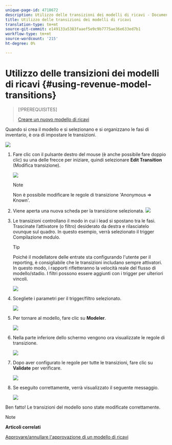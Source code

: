```yaml
---
unique-page-id: 4718672
description: Utilizzo delle transizioni dei modelli di ricavi - Documenti Marketo - Documentazione del prodotto
title: Utilizzo delle transizioni dei modelli di ricavi
translation-type: tm+mt
source-git-commit: e149133a5383faaef5e9c9b7775ae36e633ed7b1
workflow-type: tm+mt
source-wordcount: '215'
ht-degree: 0%

---
```



# Utilizzo delle transizioni dei modelli di ricavi {#using-revenue-model-transitions}

>[!PREREQUISITES]
>
>[Creare un nuovo modello di ricavi](create-a-new-revenue-model.md)

Quando si crea il modello e si selezionano e si organizzano le fasi di inventario, è ora di impostare le transizioni.

![](assets/one-2.png)

1. Fare clic con il pulsante destro del mouse (è anche possibile fare doppio clic) su una delle frecce per iniziare, quindi selezionare **Edit Transition** (Modifica transizione).

   ![](assets/two-2.png)

   >[!NOTE]
   >
   >Non è possibile modificare le regole di transizione &#39;Anonymous ⇒ Known&#39;.

1. Viene aperta una nuova scheda per la transizione selezionata.   ![](assets/three-1.png)
1. Le transizioni controllano il modo in cui i lead si spostano tra le fasi. Trascinate l’attivatore (o filtro) desiderato da destra e rilasciatelo ovunque sul quadro. In questo esempio, verrà selezionato il trigger Compilazione modulo.

   >[!TIP]
   >
   >Poiché il modellatore delle entrate sta configurando l&#39;utente per il reporting, è consigliabile che le transizioni includano sempre attivatori. In questo modo, i rapporti rifletteranno la velocità reale del flusso di modello/stadio. I filtri possono essere aggiunti con i trigger per ulteriori vincoli.

   ![](assets/four-2.png)

1. Scegliete i parametri per il trigger/filtro selezionato.

   ![](assets/five-2.png)

1. Per tornare al modello, fare clic su **Modeler**.

   ![](assets/six.png)

1. Nella parte inferiore dello schermo vengono ora visualizzate le regole di transizione.

   ![](assets/seven.png)

1. Dopo aver configurato le regole per tutte le transizioni, fare clic su **Validate** per verificare.

   ![](assets/eight.png)

1. Se eseguito correttamente, verrà visualizzato il seguente messaggio.

   ![](assets/nine.png)

Ben fatto! Le transizioni del modello sono state modificate correttamente.

>[!NOTE]
>
>**Articoli correlati**
>
>[Approvare/annullare l&#39;approvazione di un modello di ricavi](approve-unapprove-a-revenue-model.md)
